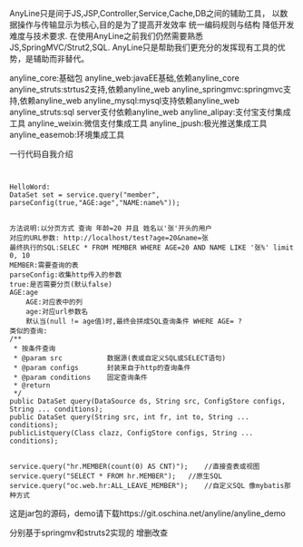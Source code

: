 AnyLine只是间于JS,JSP,Controller,Service,Cache,DB之间的辅助工具，
以数据操作与传输显示为核心,目的是为了提高开发效率 统一编码规则与结构 降低开发难度与技术要求.
在使用AnyLine之前我们仍然需要熟悉JS,SpringMVC/Strut2,SQL.
AnyLine只是帮助我们更充分的发挥现有工具的优势，是辅助而非替代。

anyline_core:基础包
anyline_web:javaEE基础,依赖anyline_core
anyline_struts:strtus2支持,依赖anyline_web
anyline_springmvc:springmvc支持,依赖anyline_web
anyline_mysql:mysql支持依赖anyline_web
anyline_struts:sql server支付依赖anyline_web
anyline_alipay:支付宝支付集成工具
anyline_weixin:微信支付集成工具
anyline_jpush:极光推送集成工具
anyline_easemob:环境集成工具

一行代码自我介绍
```


HelloWord:
DataSet set = service.query("member", parseConfig(true,"AGE:age","NAME:name%"));


方法说明:以分页方式 查询 年龄=20 并且 姓名以'张'开头的用户
对应的URL参数: http://localhost/test?age=20&name=张 
最终执行的SQL:SELEC * FROM MEMBER WHERE AGE=20 AND NAME LIKE '张%' limit 0, 10
MEMBER:需要查询的表
parseConfig:收集http传入的参数
true:是否需要分页(默认false)
AGE:age
	AGE:对应表中的列 
	age:对应url参数名 
	默认当(null != age值)时,最终会拼成SQL查询条件 WHERE AGE= ?
类似的查询:
/**
 * 按条件查询
 * @param src           数据源(表或自定义SQL或SELECT语句)
 * @param configs       封装来自于http的查询条件
 * @param conditions    固定查询条件
 * @return
 */
public DataSet query(DataSource ds, String src, ConfigStore configs, String ... conditions);
public DataSet query(String src, int fr, int to, String ... conditions);
publicListquery(Class clazz, ConfigStore configs, String ... conditions);


service.query("hr.MEMBER(count(0) AS CNT)");	//直接查表或视图
service.query("SELECT * FROM hr.MEMBER");	//原生SQL
service.query("oc.web.hr:ALL_LEAVE_MEMBER");	//自定义SQL 像mybatis那种方式
```

这是jar包的源码，demo请下载https://git.oschina.net/anyline/anyline_demo

分别基于springmv和struts2实现的 增删改查